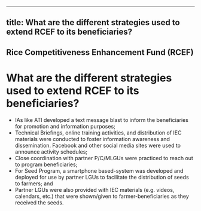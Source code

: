 --- 
 title: What are the different strategies used to extend RCEF to its beneficiaries?
 ---

## Rice Competitiveness Enhancement Fund (RCEF)

# What are the different strategies used to extend RCEF to its beneficiaries?


 - IAs like ATI developed a text message blast to inform the beneficiaries for promotion and information purposes;
 - Technical Briefings, online training activities, and distribution of IEC materials were conducted to foster information awareness and dissemination. Facebook and other social media sites were used to announce activity schedules;
 - Close coordination with partner P/C/MLGUs were practiced to reach out to program beneficiaries;
 - For Seed Program, a smartphone based-system was developed and deployed for use by partner LGUs to facilitate the distribution of seeds to farmers; and
 - Partner LGUs were also provided with IEC materials (e.g. videos, calendars, etc.) that were shown/given to farmer-beneficiaries as they received the seeds.
